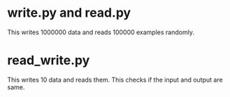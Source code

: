 # write.py and read.py

This writes 1000000 data and reads 100000 examples randomly.

# read_write.py

This writes 10 data and reads them.
This checks if the input and output are same.

